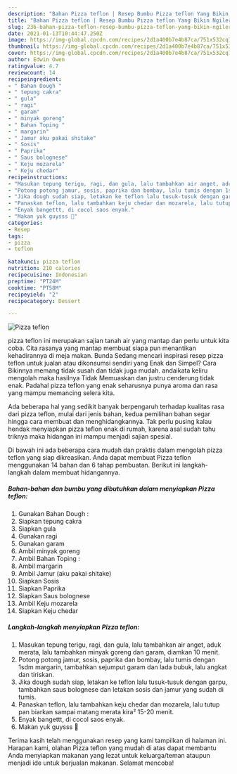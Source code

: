 ```yaml
---
description: "Bahan Pizza teflon | Resep Bumbu Pizza teflon Yang Bikin Ngiler"
title: "Bahan Pizza teflon | Resep Bumbu Pizza teflon Yang Bikin Ngiler"
slug: 236-bahan-pizza-teflon-resep-bumbu-pizza-teflon-yang-bikin-ngiler
date: 2021-01-13T10:44:47.250Z
image: https://img-global.cpcdn.com/recipes/2d1a400b7e4b87ca/751x532cq70/pizza-teflon-foto-resep-utama.jpg
thumbnail: https://img-global.cpcdn.com/recipes/2d1a400b7e4b87ca/751x532cq70/pizza-teflon-foto-resep-utama.jpg
cover: https://img-global.cpcdn.com/recipes/2d1a400b7e4b87ca/751x532cq70/pizza-teflon-foto-resep-utama.jpg
author: Edwin Owen
ratingvalue: 4.7
reviewcount: 14
recipeingredient:
- " Bahan Dough "
- " tepung cakra"
- " gula"
- " ragi"
- " garam"
- " minyak goreng"
- " Bahan Toping "
- " margarin"
- " Jamur aku pakai shitake"
- " Sosis"
- " Paprika"
- " Saus bolognese"
- " Keju mozarela"
- " Keju chedar"
recipeinstructions:
- "Masukan tepung terigu, ragi, dan gula, lalu tambahkan air anget, aduk merata, lalu tambahkan minyak goreng dan garam, diamkan 10 menit."
- "Potong potong jamur, sosis, paprika dan bombay, lalu tumis dengan 1sdm margarin, tambahkan sejumput garam dan lada bubuk, lalu angkat dan tiriskan."
- "Jika dough sudah siap, letakan ke teflon lalu tusuk-tusuk dengan garpu, tambahkan saus bolognese dan letakan sosis dan jamur yang sudah di tumis."
- "Panaskan teflon, lalu tambahkan keju chedar dan mozarela, lalu tutup pan biarkan sampai matang merata kira² 15-20 menit."
- "Enyak bangettt, di cocol saos enyak."
- "Makan yuk guysss 🥰"
categories:
- Resep
tags:
- pizza
- teflon

katakunci: pizza teflon 
nutrition: 210 calories
recipecuisine: Indonesian
preptime: "PT24M"
cooktime: "PT58M"
recipeyield: "2"
recipecategory: Dessert

---
```



![Pizza teflon](https://img-global.cpcdn.com/recipes/2d1a400b7e4b87ca/751x532cq70/pizza-teflon-foto-resep-utama.jpg)


pizza teflon ini merupakan sajian tanah air yang mantap dan perlu untuk kita coba. Cita rasanya yang mantap membuat siapa pun menantikan kehadirannya di meja makan.
Bunda Sedang mencari inspirasi resep pizza teflon untuk jualan atau dikonsumsi sendiri yang Enak dan Simpel? Cara Bikinnya memang tidak susah dan tidak juga mudah. andaikata keliru mengolah maka hasilnya Tidak Memuaskan dan justru cenderung tidak enak. Padahal pizza teflon yang enak seharusnya punya aroma dan rasa yang mampu memancing selera kita.



Ada beberapa hal yang sedikit banyak berpengaruh terhadap kualitas rasa dari pizza teflon, mulai dari jenis bahan, kedua pemilihan bahan segar hingga cara membuat dan menghidangkannya. Tak perlu pusing kalau hendak menyiapkan pizza teflon enak di rumah, karena asal sudah tahu triknya maka hidangan ini mampu menjadi sajian spesial.


Di bawah ini ada beberapa cara mudah dan praktis dalam mengolah pizza teflon yang siap dikreasikan. Anda dapat membuat Pizza teflon menggunakan 14 bahan dan 6 tahap pembuatan. Berikut ini langkah-langkah dalam membuat hidangannya.

<!--inarticleads1-->

##### Bahan-bahan dan bumbu yang dibutuhkan dalam menyiapkan Pizza teflon:

1. Gunakan  Bahan Dough :
1. Siapkan  tepung cakra
1. Siapkan  gula
1. Gunakan  ragi
1. Gunakan  garam
1. Ambil  minyak goreng
1. Ambil  Bahan Toping :
1. Ambil  margarin
1. Ambil  Jamur (aku pakai shitake)
1. Siapkan  Sosis
1. Siapkan  Paprika
1. Siapkan  Saus bolognese
1. Ambil  Keju mozarela
1. Siapkan  Keju chedar




<!--inarticleads2-->

##### Langkah-langkah menyiapkan Pizza teflon:

1. Masukan tepung terigu, ragi, dan gula, lalu tambahkan air anget, aduk merata, lalu tambahkan minyak goreng dan garam, diamkan 10 menit.
1. Potong potong jamur, sosis, paprika dan bombay, lalu tumis dengan 1sdm margarin, tambahkan sejumput garam dan lada bubuk, lalu angkat dan tiriskan.
1. Jika dough sudah siap, letakan ke teflon lalu tusuk-tusuk dengan garpu, tambahkan saus bolognese dan letakan sosis dan jamur yang sudah di tumis.
1. Panaskan teflon, lalu tambahkan keju chedar dan mozarela, lalu tutup pan biarkan sampai matang merata kira² 15-20 menit.
1. Enyak bangettt, di cocol saos enyak.
1. Makan yuk guysss 🥰




Terima kasih telah menggunakan resep yang kami tampilkan di halaman ini. Harapan kami, olahan Pizza teflon yang mudah di atas dapat membantu Anda menyiapkan makanan yang lezat untuk keluarga/teman ataupun menjadi ide untuk berjualan makanan. Selamat mencoba!
